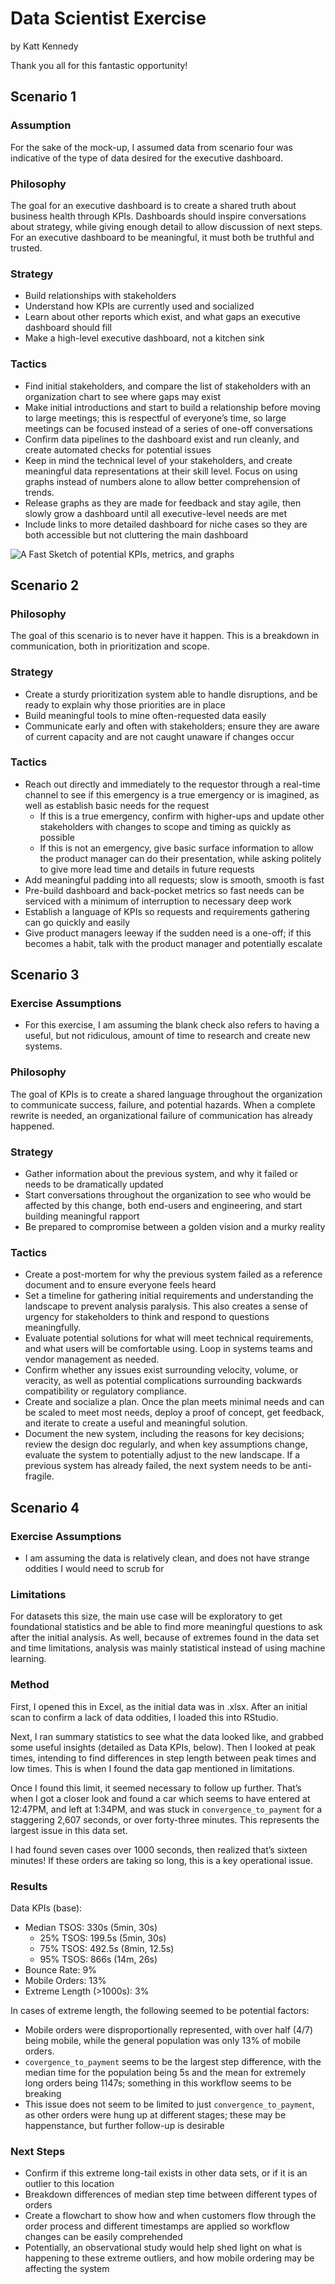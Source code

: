 # Data Scientist Exercise
by Katt Kennedy

Thank you all for this fantastic opportunity!


## Scenario 1

### Assumption
For the sake of the mock-up, I assumed data from scenario four was indicative of the type of data desired for the executive dashboard.

### Philosophy

The goal for an executive dashboard is to create a shared truth about business health through KPIs.  Dashboards should inspire conversations about strategy, while giving enough detail to allow discussion of next steps.  For an executive dashboard to be meaningful, it must both be truthful and trusted.

### Strategy
* Build relationships with stakeholders
* Understand how KPIs are currently used and socialized
* Learn about other reports which exist, and what gaps an executive dashboard should fill
* Make a high-level executive dashboard, not a kitchen sink

### Tactics
* Find initial stakeholders, and compare the list of stakeholders with an organization chart to see where gaps may exist
* Make initial introductions and start to build a relationship before moving to large meetings; this is respectful of everyone’s time, so large meetings can be focused instead of a series of one-off conversations
* Confirm data pipelines to the dashboard exist and run cleanly, and create automated checks for potential issues
* Keep in mind the technical level of your stakeholders, and create meaningful data representations at their skill level.  Focus on using graphs instead of numbers alone to allow better comprehension of trends.
* Release graphs as they are made for feedback and stay agile, then slowly grow a dashboard until all executive-level needs are met
* Include links to more detailed dashboard for niche cases so they are both accessible but not cluttering the main dashboard

![](kkennedy_scen1_mock-up.jpg "A Fast Sketch of potential KPIs, metrics, and graphs")

## Scenario 2

### Philosophy
The goal of this scenario is to never have it happen.  This is a breakdown in communication, both in prioritization and scope.

### Strategy
* Create a sturdy prioritization system able to handle disruptions, and be ready to explain why those priorities are in place
* Build meaningful tools to mine often-requested data easily 
* Communicate early and often with stakeholders; ensure they are aware of current capacity and are not caught unaware if changes occur

### Tactics
 * Reach out directly and immediately to the requestor through a real-time channel to see if this emergency is a true emergency or is imagined, as well as establish basic needs for the request
	- If this is a true emergency, confirm with higher-ups and update other stakeholders with changes to scope and timing as quickly as possible
	- If this is not an emergency, give basic surface information to allow the product manager can do their presentation, while asking politely to give more lead time and details in future requests
* Add meaningful padding into all requests; slow is smooth, smooth is fast
* Pre-build dashboard and back-pocket metrics so fast needs can be serviced with a minimum of interruption to necessary deep work
* Establish a language of KPIs so requests and requirements gathering can go quickly and easily
* Give product managers leeway if the sudden need is a one-off; if this becomes a habit, talk with the product manager and potentially escalate

## Scenario 3

### Exercise Assumptions
* For this exercise, I am assuming the blank check also refers to having a useful, but not ridiculous, amount of time to research and create new systems.

### Philosophy
The goal of KPIs is to create a shared language throughout the organization to communicate success, failure, and potential hazards.  When a complete rewrite is needed, an organizational failure of communication has already happened.

### Strategy
* Gather information about the previous system, and why it failed or needs to be dramatically updated 
* Start conversations throughout the organization to see who would be affected by this change, both end-users and engineering, and start building meaningful rapport
* Be prepared to compromise between a golden vision and a murky reality

### Tactics
* Create a post-mortem for why the previous system failed as a reference document and to ensure everyone feels heard
* Set a timeline for gathering initial requirements and understanding the landscape to prevent analysis paralysis.  This also creates a sense of urgency for stakeholders to think and respond to questions meaningfully.
* Evaluate potential solutions for what will meet technical requirements, and what users will be comfortable using.  Loop in systems teams and vendor management as needed.  
* Confirm whether any issues exist surrounding velocity, volume, or veracity, as well as potential complications surrounding backwards compatibility or regulatory compliance.
* Create and socialize a plan.  Once the plan meets minimal needs and can be scaled to meet most needs, deploy a proof of concept, get feedback, and iterate to create a useful and meaningful solution.
* Document the new system, including the reasons for key decisions; review the design doc regularly, and when key assumptions change, evaluate the system to potentially adjust to the new landscape.  If a previous system has already failed, the next system needs to be anti-fragile.


## Scenario 4

### Exercise Assumptions
* I am assuming the data is relatively clean, and does not have strange oddities I would need to scrub for 

### Limitations
For datasets this size, the main use case will be exploratory to get foundational statistics and be able to find more meaningful questions to ask after the initial analysis.  As well, because of extremes found in the data set and time limitations, analysis was mainly statistical instead of using machine learning.

### Method
First, I opened this in Excel, as the initial data was in .xlsx.  After an initial scan to confirm a lack of data oddities, I loaded this into RStudio.  

Next, I ran summary statistics to see what the data looked like, and grabbed some useful insights (detailed as Data KPIs, below).  Then I looked at peak times, intending to find differences in step length between peak times and low times.  This is when I found the data gap mentioned in limitations.

Once I found this limit, it seemed necessary to follow up further.  That’s when I got a closer look and found a car which seems to have entered at 12:47PM, and left at 1:34PM, and was stuck in `convergence_to_payment` for a staggering 2,607 seconds, or over forty-three minutes.  This represents the largest issue in this data set.  

I had found seven cases over 1000 seconds, then realized that’s sixteen minutes!  If these orders are taking so long, this is a key operational issue.  

### Results
Data KPIs (base):
* Median TSOS: 330s (5min, 30s)
	- 25% TSOS: 199.5s (5min, 30s)
	- 75% TSOS: 492.5s (8min, 12.5s)
	- 95% TSOS: 866s (14m, 26s)
* Bounce Rate: 9%
* Mobile Orders: 13%
* Extreme Length (\>1000s): 3%

In cases of extreme length, the following seemed to be potential factors:
* Mobile orders were disproportionally represented, with over half (4/7) being mobile, while the general population was only 13% of mobile orders.
* `covergence_to_payment` seems to be the largest step difference, with the median time for the population being 5s and the mean for extremely long orders being 1147s; something in this workflow seems to be breaking
* This issue does not seem to be limited to just `convergence_to_payment`, as other orders were hung up at different stages; these may be happenstance, but further follow-up is desirable 

### Next Steps
* Confirm if this extreme long-tail exists in other data sets, or if it is an outlier to this location
* Breakdown differences of median step time between different types of orders
* Create a flowchart to show how and when customers flow through the order process and different timestamps are applied so workflow changes can be easily comprehended
* Potentially, an observational study would help shed light on what is happening to these extreme outliers, and how mobile ordering may be affecting the system